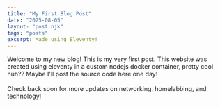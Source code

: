 ```yaml
---
title: "My First Blog Post"
date: "2025-08-05"
layout: "post.njk"
tags: "posts"
excerpt: Made using Eleventy!
---
```


Welcome to my new blog! This is my very first post. This website was created using eleventy in a custom nodejs docker container, pretty cool huh?? Maybe I'll post the source code here one day!
<br/>
<br/>
Check back soon for more updates on networking, homelabbing, and technology!